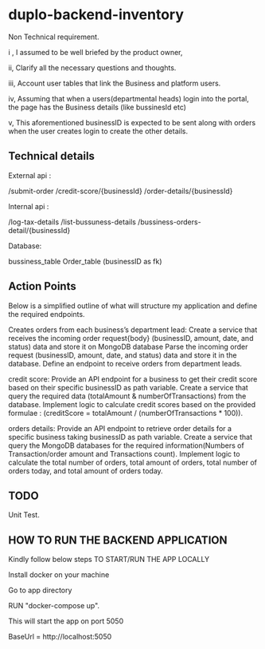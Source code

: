 # duplo-backend-inventory

Non Technical requirement.

i , I assumed to be well briefed by the product owner,

ii, Clarify all the necessary questions and thoughts.

iii, Account user tables that link the Business and platform users.

iv, Assuming that when a users(departmental heads) login into the portal, the page has the Business details (like bussinesId etc)

v, This aforementioned businessID is expected to be sent along with orders when the user creates login to create the other details.



Technical details
-------------------

External api :  

/submit-order
/credit-score/{businessId}
/order-details/{businessId}

Internal api : 

/log-tax-details
/list-bussuness-details
/bussiness-orders-detail/{businessId}


Database:

bussiness_table
Order_table (businessID as fk)


Action Points
----------------

Below is a simplified outline of what will structure my application and define the required endpoints.

Creates orders from each business’s department lead:
Create a service that receives the incoming order request{body} (businessID, amount, date, and status) data and store it on MongoDB database
Parse the incoming order request (businessID, amount, date, and status) data and store it in the database.
Define an endpoint to receive orders from department leads.



credit score:
Provide an API endpoint for a business to get their credit score based on their specific businessID as path variable.
Create a service that query the required data (totalAmount & numberOfTransactions) from the database.
Implement logic to calculate credit scores based on the provided formulae : (creditScore = totalAmount / (numberOfTransactions * 100)).



orders details:
Provide an API endpoint to retrieve order details for a specific business taking businessID as path variable.
Create a service that query the MongoDB databases for the required information(Numbers of Transaction/order amount and Transactions count).
Implement logic to calculate the total number of orders, total amount of orders, total number of orders today, and total amount of orders today.




TODO
--------

Unit Test.



HOW TO RUN THE BACKEND APPLICATION
-------------------------------------

Kindly follow below steps TO START/RUN THE APP LOCALLY

Install docker on your machine

Go to app directory

RUN "docker-compose up". 

This will start the app on port 5050

BaseUrl = http://localhost:5050
